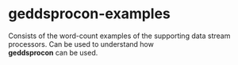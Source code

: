 # geddsprocon-examples
Consists of the word-count examples of the supporting data stream processors. Can be used to understand how  
**geddsprocon** can be used. 